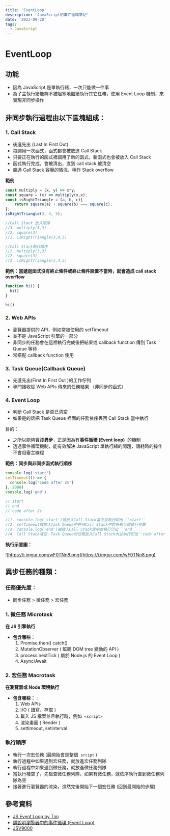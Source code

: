 ```yaml
---
title: 'EventLoop'
description: 'JavaScript的事件循環筆記'
date: '2023-09-20'
tags:
  - JavaScript
---
```


# EventLoop

## 功能

- 因為 JavaScript 是單執行緒，一次只能做一件事
- 為了主執行緒能夠不被阻塞地繼續執行其它任務，使用 Event Loop 機制，來實現非同步操作

## 非同步執行過程由以下區塊組成：

### 1. Call Stack

- 後進先出 (Last In First Out)
- 每調用一次函式，函式都會被放進 Call Stack
- 只要正在執行的函式裡調用了新的函式，新函式也會被放入 Call Stack
- 函式執行完成，會被清出，直到 call stack 被清空
- 超過 Call Stack 容量的情況，稱作 Stack overflow

**範例**

```js
const multiply = (x, y) => x*y;
const square = (x) => multiply(x,x);
const isRightTriangle = (a, b, c){
    return square(a) + square(b) === square(c);
};
isRightTriangle(3, 4, 5);

//Call Stack 放入順序
//3. multiply(3,3)
//2. square(3)
//1. isRightTriangle(3,4,5)

//Call Stack執行順序
//1. multiply(3,3)
//2. square(3)
//3. isRightTriangle(3,4,5)
```

**範例：當遞迴函式沒有終止條件或終止條件設置不當時，就會造成 call stack overflow**

```js
function hi() {
  hi()
}

hi()
```

### 2. Web APIs

- 瀏覽器提供的 API，例如常被使用的 setTimeout
- 並不是 JavaScript 引擎的一部分
- 非同步的任務會在這裡執行完成後把結果或 callback function 傳到 Task Queue 等待
- 常搭配 callback function 使用

### 3. Task Queue(Callback Queue)

- 先進先出(First In First Out )的工作佇列
- 專門接收從 Web APIs 傳來的任務結果 （非同步的函式）

### 4. Event Loop

- 判斷 Call Stack 是否已清空
- 如果是的話把 Task Queue 裡面的任務依序丟回 Call Stack 當中執行

目的：

- 之所以能夠實踐**異步**，正是因為有**事件循環 (Event loop)**  的機制
- 透過事件循環機制，能有效解決 JavaScript 單執行緒的問題，讓耗時的操作不會阻塞主線程

**範例：同步與非同步函式執行順序**

```js
console.log('start')
setTimeout(() => {
  console.log('code after 2s')
}, 2000)
console.log('end')

// start
// end
// code after 2s

//1. console.log('start')被放入Call Stack當中並執行印出 `'start'`
//2. setTimeout被放入Task Queue中等待Call Stack中的任務全部執行完畢
//3. console.log('end')被放入Call Stack當中並執行印出 `'end'`
//4. Call Stack清空，Task Queue的任務放入Call Stack內並執行印出`'code after 2s'`
```

**執行示意圖：**

![https://i.imgur.com/wF0TNn8.png](https://i.imgur.com/wF0TNn8.png)

## 異步任務的種類：

### 任務優先度：

- 同步任務 > 微任務 > 宏任務

### 1. 微任務 Microtask

**在 JS 引擎執行**

- **包含哪些：**
  1.  Promise.then() catch()
  2.  MutationObserver ( 監聽 DOM tree 變動的 API )
  3.  process.nextTick ( 屬於 Node.js 的 Event Loop )
  4.  Async/Await

### 2. 宏任務 Macrotask

**在瀏覽器或 Node 環境執行**

- **包含哪些：** :
  1.  Web APIs
  2.  I/O ( 讀寫、存取 )
  3.  載入 JS 檔案並且執行時，例如  `<script>`
  4.  渲染畫面 ( Render )
  5.  settimeout, setinterval

### 執行順序

- 執行一次宏任務 (最開始會是整個  `srcipt` )
- 執行過程中如果遇到宏任務，就放進宏任務列隊
- 執行過程中如果遇到微任務，就放進微任務列隊
- 當執行棧空了，先檢查微任務列隊，如果有微任務，就依序執行直到微任務列隊為空
- 接著進行瀏覽器的渲染，渲然完後開始下一個宏任務 (回到最開始的步驟)

## 參考資料

- [JS Event Loop by Tim](https://timemo.vercel.app/docs/javascript/javascript-event-loop)
- [請說明瀏覽器中的事件循環 (Event Loop)](https://www.explainthis.io/zh-hant/swe/what-is-event-loop)
- [JSV9000](https://www.jsv9000.app/)
